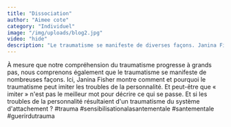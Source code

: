 ```yaml
---
title: "Dissociation"
author: "Aimee cote"
category: "Individuel"
image: "/img/uploads/blog2.jpg"
video: "hide"
description: "Le traumatisme se manifeste de diverses façons. Janina Fisher montre comment la dissociation et certains troubles de la personnalité peuvent provenir d'un attachement blessé."
---
```

À mesure que notre compréhension du traumatisme progresse à grands pas, nous comprenons également que le traumatisme se manifeste de nombreuses façons. Ici, Janina Fisher montre comment et pourquoi le traumatisme peut imiter les troubles de la personnalité. Et peut-être que « imiter » n'est pas le meilleur mot pour décrire ce qui se passe. Et si les troubles de la personnalité résultaient d'un traumatisme du système d'attachement ? #trauma #sensibilisationalasantementale #santementale #guerirdutrauma
